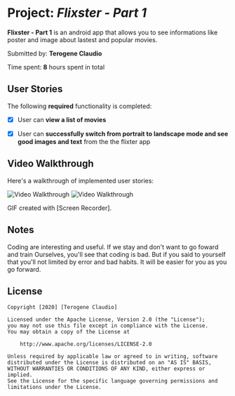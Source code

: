 # Project: *Flixster - Part 1*

**Flixster - Part 1** is an android app that allows you to see informations like poster and image about lastest and popular movies.

Submitted by: **Terogene Claudio**

Time spent: **8** hours spent in total

## User Stories

The following **required** functionality is completed:

* [x] User can **view a list of movies**
* [x] User can **successfully switch from portrait to landscape mode and see good images and text** from the the flixter app


## Video Walkthrough

Here's a walkthrough of implemented user stories:

<img src='Portrait_Walkthrough.gif' title='Video Walkthrough' width='' alt='Video Walkthrough' />  <img src='Landscap_Walkthrougn.gif' title='Video Walkthrough' width='' alt='Video Walkthrough' />


GIF created with [Screen Recorder].

## Notes
Coding are interesting and useful. If we stay and don't want to go foward and train Ourselves, you'll see that coding is bad. But if you
said to yourself that you'll not limited by error and bad habits. It will be easier for you as you go forward.
## License

    Copyright [2020] [Terogene Claudio]

    Licensed under the Apache License, Version 2.0 (the "License");
    you may not use this file except in compliance with the License.
    You may obtain a copy of the License at

        http://www.apache.org/licenses/LICENSE-2.0

    Unless required by applicable law or agreed to in writing, software
    distributed under the License is distributed on an "AS IS" BASIS,
    WITHOUT WARRANTIES OR CONDITIONS OF ANY KIND, either express or implied.
    See the License for the specific language governing permissions and
    limitations under the License.
